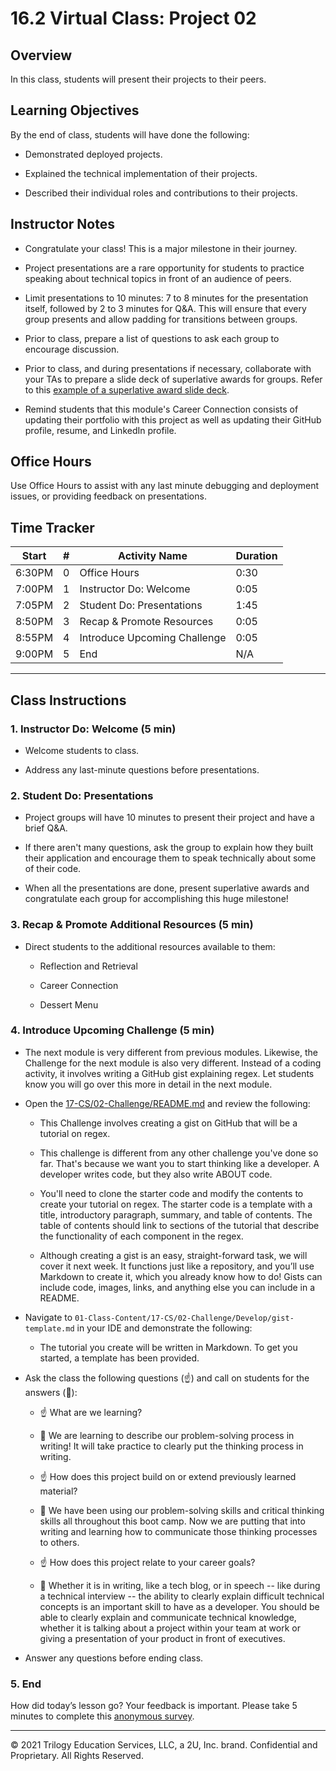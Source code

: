 # 16.2 Virtual Class: Project 02

## Overview

In this class, students will present their projects to their peers.

## Learning Objectives

By the end of class, students will have done the following:

* Demonstrated deployed projects.

* Explained the technical implementation of their projects.

* Described their individual roles and contributions to their projects.

## Instructor Notes

* Congratulate your class! This is a major milestone in their journey.

* Project presentations are a rare opportunity for students to practice speaking about technical topics in front of an audience of peers.

* Limit presentations to 10 minutes: 7 to 8 minutes for the presentation itself, followed by 2 to 3 minutes for Q&A. This will ensure that every group presents and allow padding for transitions between groups.

* Prior to class, prepare a list of questions to ask each group to encourage discussion.

* Prior to class, and during presentations if necessary, collaborate with your TAs to prepare a slide deck of superlative awards for groups. Refer to this [example of a superlative award slide deck](https://docs.google.com/presentation/d/1fJGzsclaQ5TKBk3EnL7Gc-bg1ijSGM6_oB1gvpKYnZE/edit?usp=sharing).

* Remind students that this module's Career Connection consists of updating their portfolio with this project as well as updating their GitHub profile, resume, and LinkedIn profile.

## Office Hours

Use Office Hours to assist with any last minute debugging and deployment issues, or providing feedback on presentations.

## Time Tracker

| Start  | #   | Activity Name                  | Duration |
| ------ | --- | ----------------------------   | -------- |
| 6:30PM | 0   | Office Hours                   | 0:30     |
| 7:00PM | 1   | Instructor Do: Welcome         | 0:05     |
| 7:05PM | 2   | Student Do: Presentations      | 1:45     |
| 8:50PM | 3   | Recap & Promote Resources      | 0:05     |
| 8:55PM | 4   | Introduce Upcoming Challenge   | 0:05     |
| 9:00PM | 5   | End                            | N/A      |

---

## Class Instructions

### 1. Instructor Do: Welcome (5 min)

* Welcome students to class.

* Address any last-minute questions before presentations.

### 2. Student Do: Presentations

* Project groups will have 10 minutes to present their project and have a brief Q&A.

* If there aren't many questions, ask the group to explain how they built their application and encourage them to speak technically about some of their code.

* When all the presentations are done, present superlative awards and congratulate each group for accomplishing this huge milestone!

### 3. Recap & Promote Additional Resources (5 min)

* Direct students to the additional resources available to them:

  * Reflection and Retrieval

  * Career Connection

  * Dessert Menu

### 4. Introduce Upcoming Challenge (5 min)

* The next module is very different from previous modules. Likewise, the Challenge for the next module is also very different. Instead of a coding activity, it involves writing a GitHub gist explaining regex. Let students know you will go over this more in detail in the next module.

* Open the [17-CS/02-Challenge/README.md](../../01-Class-Content/17-CS/02-Challenge/README.md) and review the following:

  * This Challenge involves creating a gist on GitHub that will be a tutorial on regex.

  * This challenge is different from any other challenge you've done so far. That's because we want you to start thinking like a developer. A developer writes code, but they also write ABOUT code.

  * You'll need to clone the starter code and modify the contents to create your tutorial on regex. The starter code is a template with a title, introductory paragraph, summary, and table of contents. The table of contents should link to sections of the tutorial that describe the functionality of each component in the regex.

  * Although creating a gist is an easy, straight-forward task, we will cover it next week. It functions just like a repository, and you’ll use Markdown to create it, which you already know how to do! Gists can include code, images, links, and anything else you can include in a README.

* Navigate to `01-Class-Content/17-CS/02-Challenge/Develop/gist-template.md` in your IDE and demonstrate the following:

  * The tutorial you create will be written in Markdown. To get you started, a template has been provided.

* Ask the class the following questions (☝️) and call on students for the answers (🙋):

  * ☝️ What are we learning?

  * 🙋 We are learning to describe our problem-solving process in writing! It will take practice to clearly put the thinking process in writing.

  * ☝️ How does this project build on or extend previously learned material?

  * 🙋 We have been using our problem-solving skills and critical thinking skills all throughout this boot camp. Now we are putting that into writing and learning how to communicate those thinking processes to others.

  * ☝️ How does this project relate to your career goals?

  * 🙋 Whether it is in writing, like a tech blog, or in speech -- like during a technical interview -- the ability to clearly explain difficult technical concepts is an important skill to have as a developer. You should be able to clearly explain and communicate technical knowledge, whether it is talking about a project within your team at work or giving a presentation of your product in front of executives.

* Answer any questions before ending class.

### 5. End

How did today’s lesson go? Your feedback is important. Please take 5 minutes to complete this [anonymous survey](https://forms.gle/3LozVjherGH83aG17).

---
© 2021 Trilogy Education Services, LLC, a 2U, Inc. brand.  Confidential and Proprietary.  All Rights Reserved.
